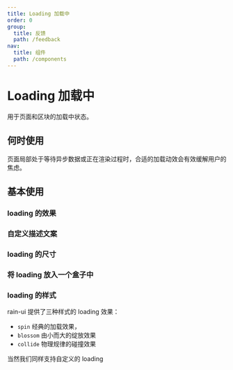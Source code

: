 ```yaml
---
title: Loading 加载中
order: 0
group:
  title: 反馈
  path: /feedback
nav:
  title: 组件
  path: /components
---
```


# Loading 加载中

用于页面和区块的加载中状态。

## 何时使用

页面局部处于等待异步数据或正在渲染过程时，合适的加载动效会有效缓解用户的焦虑。

## 基本使用

### loading 的效果

<code src="./demo/base.tsx"></code>

### 自定义描述文案

<code src="./demo/text.tsx"></code>

### loading 的尺寸

<code src="./demo/size.tsx"></code>

### 将 loading 放入一个盒子中

<code src="./demo/container.tsx"></code>

### loading 的样式

rain-ui 提供了三种样式的 loading 效果：

- `spin` 经典的加载效果，
- `blossom` 由小而大的绽放效果
- `collide` 物理规律的碰撞效果

当然我们同样支持自定义的 loading <code src="./demo/type.tsx"></code>

<API src="./index.tsx"></API>
